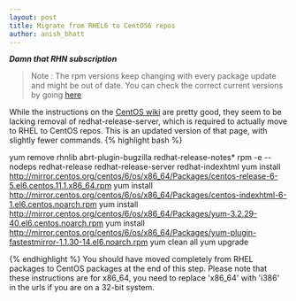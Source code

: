 ```yaml
---
layout: post
title: Migrate from RHEL6 to CentOS6 repos
author: anish_bhatt
---
```


***Damn that RHN subscription***

  > Note : The rpm versions keep changing with every package update and might be out of date. You can check the correct current versions by going [here](http://mirror.centos.org/centos/6/os/x86_64/Packages)

While the instructions on the [CentOS wiki](http://wiki.centos.org/HowTos/MigrationGuide) are pretty good, they seem to be lacking removal of redhat-release-server, which is required to actually move to RHEL to CentOS repos. This is an updated version of that page, with slightly fewer commands.
{% highlight bash %}

yum remove rhnlib abrt-plugin-bugzilla redhat-release-notes*
rpm -e --nodeps redhat-release redhat-release-server redhat-indexhtml
yum install http://mirror.centos.org/centos/6/os/x86_64/Packages/centos-release-6-5.el6.centos.11.1.x86_64.rpm
yum install http://mirror.centos.org/centos/6/os/x86_64/Packages/centos-indexhtml-6-1.el6.centos.noarch.rpm
yum install http://mirror.centos.org/centos/6/os/x86_64/Packages/yum-3.2.29-40.el6.centos.noarch.rpm
yum install http://mirror.centos.org/centos/6/os/x86_64/Packages/yum-plugin-fastestmirror-1.1.30-14.el6.noarch.rpm
yum clean all
yum upgrade

{% endhighlight %}
You should have moved completely from RHEL packages to CentOS packages at the end of this step. Please note that these instructions are for x86_64, you need to replace 'x86_64' with 'i386' in the urls if you are on a 32-bit system. 
